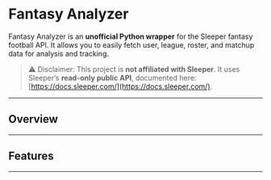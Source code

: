 # Fantasy Analyzer

Fantasy Analyzer is an **unofficial Python wrapper** for the Sleeper fantasy football API.
It allows you to easily fetch user, league, roster, and matchup data for analysis and tracking.

> ⚠️ Disclaimer: This project is **not affiliated with Sleeper**.
> It uses Sleeper’s **read-only public API**, documented here: [https://docs.sleeper.com/](https://docs.sleeper.com/).

---

## Overview

--- 

## Features


---